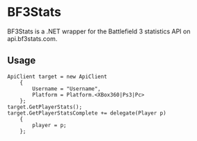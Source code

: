 # BF3Stats

BF3Stats is a .NET wrapper for the Battlefield 3 statistics API on api.bf3stats.com.

## Usage
	
	ApiClient target = new ApiClient
		{
			Username = "Username",
			Platform = Platform.<XBox360|Ps3|Pc>
		};
	target.GetPlayerStats();
	target.GetPlayerStatsComplete += delegate(Player p)
		{
			player = p;
		};